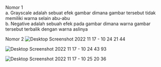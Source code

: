 Nomor 1
<br>
a. Grayscale adalah sebuat efek gambar dimana gambar tersebut tidak memiliki warna selain abu-abu
<br>
b. Negative adalah sebuah efek pada gambar dimana warna gambar tersebut terbalik dengan warna aslinya

Nomor 2
![Desktop Screenshot 2022 11 17 - 10 24 21 44](https://user-images.githubusercontent.com/77377266/202351255-7a407a0f-9e82-4568-b2db-38c152fdb817.png)

![Desktop Screenshot 2022 11 17 - 10 24 43 93](https://user-images.githubusercontent.com/77377266/202351261-d2739463-3d49-4ce2-ad84-69820ea3b9e4.png)

![Desktop Screenshot 2022 11 17 - 10 25 20 36](https://user-images.githubusercontent.com/77377266/202351268-c2777580-8f9a-4207-b829-f5812af9e0b5.png)
